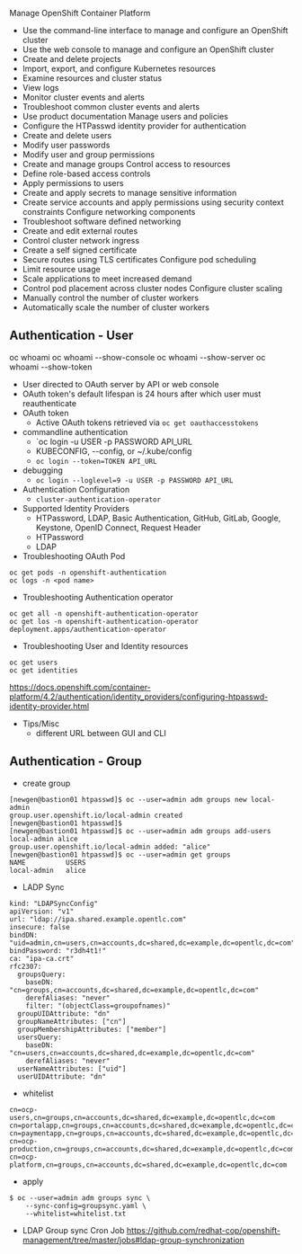 Manage OpenShift Container Platform
- Use the command-line interface to manage and configure an OpenShift cluster
- Use the web console to manage and configure an OpenShift cluster
- Create and delete projects
- Import, export, and configure Kubernetes resources
- Examine resources and cluster status
- View logs
- Monitor cluster events and alerts
- Troubleshoot common cluster events and alerts
- Use product documentation
Manage users and policies
- Configure the HTPasswd identity provider for authentication
- Create and delete users
- Modify user passwords
- Modify user and group permissions
- Create and manage groups
Control access to resources
- Define role-based access controls
- Apply permissions to users
- Create and apply secrets to manage sensitive information
- Create service accounts and apply permissions using security context constraints
Configure networking components
- Troubleshoot software defined networking
- Create and edit external routes
- Control cluster network ingress
- Create a self signed certificate
- Secure routes using TLS certificates
Configure pod scheduling
- Limit resource usage
- Scale applications to meet increased demand
- Control pod placement across cluster nodes
Configure cluster scaling
- Manually control the number of cluster workers
- Automatically scale the number of cluster workers


## Authentication - User
oc whoami
oc whoami --show-console
oc whoami --show-server
oc whoami --show-token

- User directed to OAuth server by API or web console
- OAuth token's default lifespan is 24 hours after which user must reauthenticate
- OAuth token
  - Active OAuth tokens retrieved via `oc get oauthaccesstokens`  
- commandline authentication
  - `oc login -u USER -p PASSWORD API_URL
  - KUBECONFIG, --config, or ~/.kube/config
  - `oc login --token=TOKEN API_URL`  
- debugging
  - `oc login --loglevel=9 -u USER -p PASSWORD API_URL`  
- Authentication Configuration
  - `cluster-authentication-operator`  
- Supported Identity Providers
  - HTPassword, LDAP, Basic Authentication, GitHub, GitLab, Google, Keystone, OpenID Connect, Request Header
  - HTPassword
  - LDAP
- Troubleshooting OAuth Pod
```
oc get pods -n openshift-authentication
oc logs -n <pod name>
```
- Troubleshooting Authentication operator
```
oc get all -n openshift-authentication-operator
oc get los -n openshift-authentication-operator deployment.apps/authentication-operator
```
- Troubleshooting User and Identity resources
```
oc get users
oc get identities
```
https://docs.openshift.com/container-platform/4.2/authentication/identity_providers/configuring-htpasswd-identity-provider.html

- Tips/Misc
  - different URL between GUI and CLI
  
## Authentication - Group
- create group
```
[newgen@bastion01 htpasswd]$ oc --user=admin adm groups new local-admin
group.user.openshift.io/local-admin created
[newgen@bastion01 htpasswd]$
[newgen@bastion01 htpasswd]$ oc --user=admin adm groups add-users local-admin alice
group.user.openshift.io/local-admin added: "alice"
[newgen@bastion01 htpasswd]$ oc --user=admin get groups
NAME          USERS
local-admin   alice
```
- LADP Sync
```
kind: "LDAPSyncConfig"
apiVersion: "v1"
url: "ldap://ipa.shared.example.opentlc.com"
insecure: false
bindDN: "uid=admin,cn=users,cn=accounts,dc=shared,dc=example,dc=opentlc,dc=com"
bindPassword: "r3dh4t1!"
ca: "ipa-ca.crt"
rfc2307:
  groupsQuery:
    baseDN: "cn=groups,cn=accounts,dc=shared,dc=example,dc=opentlc,dc=com"
    derefAliases: "never"
    filter: "(objectClass=groupofnames)"
  groupUIDAttribute: "dn"
  groupNameAttributes: ["cn"]
  groupMembershipAttributes: ["member"]
  usersQuery:
    baseDN: "cn=users,cn=accounts,dc=shared,dc=example,dc=opentlc,dc=com"
    derefAliases: "never"
  userNameAttributes: ["uid"]
  userUIDAttribute: "dn"
```
  - whitelist
```
cn=ocp-users,cn=groups,cn=accounts,dc=shared,dc=example,dc=opentlc,dc=com
cn=portalapp,cn=groups,cn=accounts,dc=shared,dc=example,dc=opentlc,dc=com
cn=paymentapp,cn=groups,cn=accounts,dc=shared,dc=example,dc=opentlc,dc=com
cn=ocp-production,cn=groups,cn=accounts,dc=shared,dc=example,dc=opentlc,dc=com
cn=ocp-platform,cn=groups,cn=accounts,dc=shared,dc=example,dc=opentlc,dc=com
```
  - apply
```
$ oc --user=admin adm groups sync \
    --sync-config=groupsync.yaml \
    --whitelist=whitelist.txt
```
  - LDAP Group sync Cron Job
  https://github.com/redhat-cop/openshift-management/tree/master/jobs#ldap-group-synchronization
  


  



